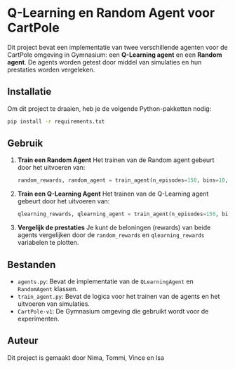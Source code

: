 
# Q-Learning en Random Agent voor CartPole

Dit project bevat een implementatie van twee verschillende agenten voor de CartPole omgeving in Gymnasium: een **Q-Learning agent** en een **Random agent**. De agents worden getest door middel van simulaties en hun prestaties worden vergeleken.

## Installatie

Om dit project te draaien, heb je de volgende Python-pakketten nodig:

```bash
pip install -r requirements.txt
````

## Gebruik

1. **Train een Random Agent**
   Het trainen van de Random agent gebeurt door het uitvoeren van:

   ```python
   random_rewards, random_agent = train_agent(n_episodes=150, bins=10, use_random=True)
   ```

2. **Train een Q-Learning Agent**
   Het trainen van de Q-Learning agent gebeurt door het uitvoeren van:

   ```python
   qlearning_rewards, qlearning_agent = train_agent(n_episodes=150, bins=10, use_random=False)
   ```

3. **Vergelijk de prestaties**
   Je kunt de beloningen (rewards) van beide agents vergelijken door de `random_rewards` en `qlearning_rewards` variabelen te plotten.

## Bestanden

* `agents.py`: Bevat de implementatie van de `QLearningAgent` en `RandomAgent` klassen.
* `train_agent.py`: Bevat de logica voor het trainen van de agents en het uitvoeren van simulaties.
* `CartPole-v1`: De Gymnasium omgeving die gebruikt wordt voor de experimenten.

## Auteur

Dit project is gemaakt door Nima, Tommi, Vince en Isa

